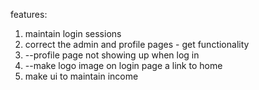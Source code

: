 features:
1. maintain login sessions
2. correct the admin and profile pages - get functionality
3. --profile page not showing up when log in
4. --make logo image on login page a link to home
5. make ui to maintain income 